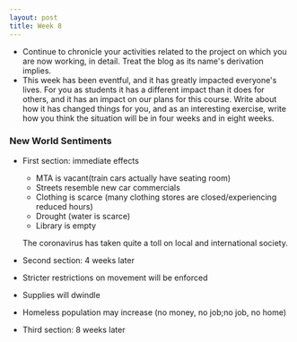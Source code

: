 ```yaml
---
layout: post
title: Week 8
---
```

* Continue to chronicle your activities related to the project on which you are now working, in detail. Treat the blog as its name's derivation implies.
* This week has been eventful, and it has greatly impacted everyone's lives. For you as students it has a different impact than it does for others, and it has an impact on our plans for this course. Write about how it has changed things for you, and as an interesting exercise, write how you think the situation will be in four weeks and in eight weeks.
###  New World Sentiments

* First section: immediate effects
  * MTA is vacant(train cars actually have seating room)
  * Streets resemble new car commercials
  * Clothing is scarce (many clothing stores are closed/experiencing reduced hours)
  * Drought (water is scarce)
  * Library is empty
  
  The coronavirus has taken quite a toll on local and international society. 
  
* Second section: 4 weeks later
 * Stricter restrictions on movement will be enforced
 * Supplies will dwindle
 * Homeless population may increase (no money, no job;no job, no home)

* Third section: 8 weeks later

